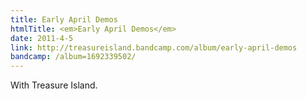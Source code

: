 ```yaml
---
title: Early April Demos
htmlTitle: <em>Early April Demos</em>
date: 2011-4-5
link: http://treasureisland.bandcamp.com/album/early-april-demos
bandcamp: /album=1692339502/
---
```


With Treasure Island.
